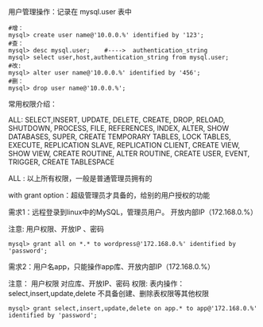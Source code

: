 用户管理操作：记录在 mysql.user 表中

```mysql
#增：
mysql> create user name@'10.0.0.%' identified by '123';
#查：
mysql> desc mysql.user;    #---->  authentication_string
mysql> select user,host,authentication_string from mysql.user;
#改:
mysql> alter user name@'10.0.0.%' identified by '456';
#删：
mysql> drop user name@'10.0.0.%';
```

常用权限介绍：

 ALL:       SELECT,INSERT, UPDATE, DELETE, CREATE, DROP, RELOAD, SHUTDOWN, PROCESS, FILE, REFERENCES, INDEX, ALTER, SHOW DATABASES, SUPER, CREATE TEMPORARY TABLES, LOCK TABLES, EXECUTE, REPLICATION SLAVE, REPLICATION CLIENT, CREATE VIEW, SHOW VIEW, CREATE ROUTINE, ALTER ROUTINE, CREATE USER, EVENT, TRIGGER, CREATE TABLESPACE

ALL : 以上所有权限，一般是普通管理员拥有的

with grant option：超级管理员才具备的，给别的用户授权的功能

需求1：远程登录到linux中的MySQL，管理员用户。 开放内部IP（172.168.0.%） 

注意: 用户权限、开放IP 、密码

```mysql
mysql> grant all on *.* to wordpress@'172.168.0.%' identified by 'password';
```

需求2：用户名app，只能操作app库、开放内部IP（172.168.0.%）

注意： 用户权限 对应库、开放IP、密码  权限: 表内操作：select,insert,update,delete  不具备创建、删除表权限等其他权限

```mysql
mysql> grant select,insert,update,delete on app.* to app@'172.168.0.%' identified by 'password';
```

